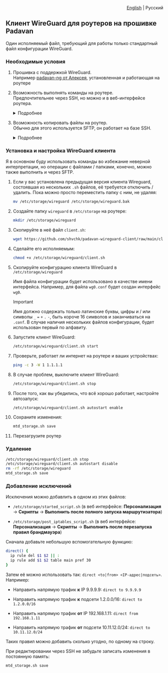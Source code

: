 <p align="right"><a href="README.md">English</a> | Русский</p>


## Клиент WireGuard для роутеров на прошивке Padavan

Один исполняемый файл, требующий для работы только стандартный файл конфигурации WireGuard.


### Необходимые условия

1. Прошивка с поддержкой WireGuard.  
    Например [padavan-ng от Алексея](https://gitlab.com/dm38/padavan-ng), установленная и работающая на роутере

1. Возможность выполнять команды на роутере.  
    Предпочтительнее через SSH, но можно и в веб-интерфейсе роутера.

    <details>
      <summary>Подробнее</summary>

      Включите SSH сервер в веб-интерфейсе роутера: **Администрирование** → **Сервисы** → **Включить SSH-сервер?** → **Да**

      Для доступа по SSH используются те же данные, что и для входа в веб-интерфейс.

      В Linux, Mac OS и Windows 10+ SSH клиент обычно предустановлен, просто откройте терминал и выполните подключение:

      ```sh
      ssh admin@192.168.1.1
      ```

      В более старых версиях Windows можно использовать [PuTTY](https://www.chiark.greenend.org.uk/~sgtatham/putty), [Tabby](https://tabby.sh) или [другие SSH клиенты](https://alternativeto.net/software/putty/?feature=ssh-client&license=free&platform=windows).

      При установленном SSH клиенте часто можно подключиться, просто перейдя по ссылке

      ```text
      ssh://admin@192.168.1.1
      ```

      Вставьте её в адресную строку браузера вручную и нажмите Enter — GitHub не позволяет делать активные ссылки с нестандартными протоколами.
    </details>

1. Возможность копировать файлы на роутер.  
    Обычно для этого используется SFTP, он работает на базе SSH.

    <details>
      <summary>Подробнее</summary>

      В Windows можно использовать [WinSCP](https://winscp.net), в Mac OS — [Cyberduck](https://cyberduck.io). В Linux поддержка SFTP обычно встроена в ваш файловый менеджер, загляните в раздел "Сеть" или "Другие места".

      Подключиться обычно можно, просто перейдя по ссылке

      ```text
      sftp://admin@192.168.1.1/etc/storage/
      ```

      Вставьте её в адресную строку браузера вручную и нажмите Enter — GitHub не позволяет делать активные ссылки с нестандартными протоколами.
    </details>


### Установка и настройка WireGuard клиента

Я в основном буду использовать команды во избежание неверной интерпретации, но операции с файлами / папками, конечно, можно также выполнить и через SFTP.

1. Если у вас установлена предыдущая версия клиента Wireguard, состоявшая из нескольких `.sh` файлов, её требуется отключить / удалить. Пока можно просто переместить папку с ним, не удаляя:

    ```sh
    mv /etc/storage/wireguard /etc/storage/wireguard.bak
    ```

1. Создайте папку `wireguard` в `/etc/storage` на роутере:

    ```sh
    mkdir /etc/storage/wireguard
    ```

1. Скопируйте в неё файл `client.sh`:

    ```sh
    wget https://github.com/shvchk/padavan-wireguard-client/raw/main/client.sh -O /etc/storage/wireguard/client.sh
    ```

1. Сделайте его исполняемым:

    ```sh
    chmod +x /etc/storage/wireguard/client.sh
    ```

1. Скопируйте конфигурацию клиента WireGuard в `/etc/storage/wireguard`

    Имя файла конфигурации будет использовано в качестве имени интерфейса. Например, для файла `wg0.conf` будет создан интерфейс `wg0`.

    > [!IMPORTANT]  
    > Имя должно содержать только латинские буквы, цифры и / или символы `_` `=` `+` `.` `-`, быть короче 16 символов и заканчиваться на `.conf`. В случае наличия нескольких файлов конфигурации, будет использован первый по алфавиту.

1. Запустите клиент WireGuard:

    ```sh
    /etc/storage/wireguard/client.sh start
    ```

1. Проверьте, работает ли интернет на роутере и ваших устройствах:

    ```sh
    ping -c 3 -W 1 1.1.1.1
    ```

1. В случае проблем, выключите клиент WireGuard:

    ```sh
    /etc/storage/wireguard/client.sh stop
    ```

1. После того, как вы убедились, что всё хорошо работает, настройте автозапуск:

    ```sh
    /etc/storage/wireguard/client.sh autostart enable
    ```

1. Сохраните изменения:

    ```sh
    mtd_storage.sh save
    ```

1. Перезагрузите роутер


### Удаление

```sh
/etc/storage/wireguard/client.sh stop
/etc/storage/wireguard/client.sh autostart disable
rm -rf /etc/storage/wireguard
mtd_storage.sh save
```


### Добавление исключений

Исключения можно добавлить в одном из этих файлов:

- `/etc/storage/started_script.sh` (в веб интерфейсе: **Персонализация** → **Скрипты** → **Выполнить после полного запуска маршрутизатора**)

- `/etc/storage/post_iptables_script.sh` (в веб интерфейсе: **Персонализация** → **Скрипты** → **Выполнить после перезапуска правил брандмауэра**)

Сначала добавьте небольшую вспомогательную функцию:

```sh
direct() {
  ip rule del $1 $2 || :
  ip rule add $1 $2 table main pref 30
}
```

Затем её можно использовать так: `direct <to|from> <IP-адрес|подсеть>`. Например:

- Направить напрямую трафик **к** IP 9.9.9.9: `direct to 9.9.9.9`

- Направить напрямую трафик **к** подсети 1.2.0.0/16: `direct to 1.2.0.0/16`

- Направить напрямую трафик **от** IP 192.168.1.11: `direct from 192.168.1.11`

- Направить напрямую трафик **от** подсети 10.11.12.0/24: `direct to 10.11.12.0/24`

Таких правил можно добавить сколько угодно, по одному на строку.

При редактировании через SSH не забудьте записать изменения в постоянную память:

```sh
mtd_storage.sh save
```
